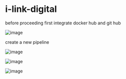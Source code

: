 # i-link-digital

before proceeding first integrate docker hub and git hub

![image](https://user-images.githubusercontent.com/88896968/164488181-e6ac2d08-94d7-43a5-a23f-99c0908f259e.png)


create a new pipeline


![image](https://user-images.githubusercontent.com/88896968/164488268-52d1b7c0-a667-4498-aba8-5c34c7c338d9.png)



![image](https://user-images.githubusercontent.com/88896968/164488333-f373be93-43a4-4e32-aa92-9611d17b89f8.png)



![image](https://user-images.githubusercontent.com/88896968/164488393-010cb548-6b96-4ec7-9a03-401727285dc7.png)
